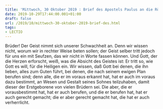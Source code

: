 ```yaml
---
title: 'Mittwoch, 30 Oktober 2019 : Brief des Apostels Paulus an die Römer 8,26-30.'
date: 2019-10-29T17:44:00.001+01:00
draft: false
url: /2019/10/mittwoch-30-oktober-2019-brief-des.html
tags: 
- LECTIO
---
```


Brüder! Der Geist nimmt sich unserer Schwachheit an. Denn wir wissen nicht, worum wir in rechter Weise beten sollen; der Geist selber tritt jedoch für uns ein mit Seufzen, das wir nicht in Worte fassen können. Und Gott, der die Herzen erforscht, weiß, was die Absicht des Geistes ist: Er tritt so, wie Gott es will, für die Heiligen ein. Wir wissen, daß Gott bei denen, die ihn lieben, alles zum Guten führt, bei denen, die nach seinem ewigen Plan berufen sind; denn alle, die er im voraus erkannt hat, hat er auch im voraus dazu bestimmt, an Wesen und Gestalt seines Sohnes teilzuhaben, damit dieser der Erstgeborene von vielen Brüdern sei. Die aber, die er vorausbestimmt hat, hat er auch berufen, und die er berufen hat, hat er auch gerecht gemacht; die er aber gerecht gemacht hat, die hat er auch verherrlicht.